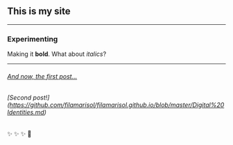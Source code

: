 ## This is my site

--------

### Experimenting 


Making it **bold**. What about *italics*?

--------

###### [And now, the first post...](https://filamarisol.github.io/Spiro_post)


###### [Second post!] (https://github.com/filamarisol/filamarisol.github.io/blob/master/Digital%20Identities.md)


:sparkles: :sparkles: :sparkles: :rocket: 
